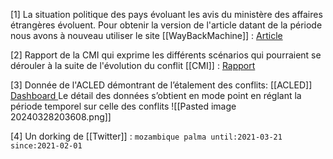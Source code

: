 [1]
La situation politique des pays évoluant les avis du ministère des affaires étrangères évoluent. Pour obtenir la version de l'article datant de la période nous avons à nouveau utiliser le site [[WayBackMachine]][](https://web.archive.org) : [Article](https://web.archive.org/web/20210303084124/https://www.diplomatie.gouv.fr/fr/conseils-aux-voyageurs/conseils-par-pays-destination/mozambique/#securite)

[2]
Rapport de la CMI qui exprime les différents scénarios qui pourraient se dérouler à la suite de l'évolution du conflit 
[[CMI]] : [Rapport](https://www.cmi.no/publications/7231-war-in-resource-rich-northern-mozambique-six-scenarios)

[3]
Donnée de l'ACLED démontrant de l’étalement des conflits: [[ACLED]] [Dashboard ](https://acleddata.com/dashboard/#/dashboard)
Le détail des données s’obtient en mode point en réglant la période temporel sur celle des conflits
![[Pasted image 20240328203608.png]]

[4]
Un dorking de [[Twitter]] : `mozambique palma until:2021-03-21 since:2021-02-01`
